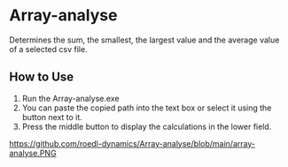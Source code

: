 # Array-analyse
Determines the sum, the smallest, the largest value and the average value of a selected csv file. 

<h2> How to Use </h2>

1. Run the Array-analyse.exe 
2. You can paste the copied path into the text box or select it using the button next to it. 
3. Press the middle button to display the calculations in the lower field. 

https://github.com/roedl-dynamics/Array-analyse/blob/main/array-analyse.PNG

